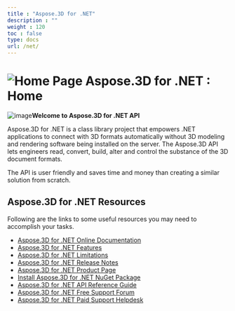 ```yaml
---
title : "Aspose.3D for .NET" 
description : "" 
weight : 120 
toc : false
type: docs
url: /net/
---
```


# ![Home Page](https://docs2.aspose.com/3d/net/images/icons/contenttypes/home_page_16.png) Aspose.3D for .NET : Home 


![image](https://docs2.aspose.com/3d/net/attachments/19923696/20119558.png)**Welcome to Aspose.3D for .NET API**

Aspose.3D for .NET is a class library project that empowers .NET applications to connect with 3D formats automatically without 3D modeling and rendering software being installed on the server. The Aspose.3D API lets engineers read, convert, build, alter and control the substance of the 3D document formats.

The API is user friendly and saves time and money than creating a similar solution from scratch.

## Aspose.3D for .NET Resources

Following are the links to some useful resources you may need to accomplish your tasks.

*   [Aspose.3D for .NET Online Documentation](https://docs2.aspose.com/3d/net/)
*   [Aspose.3D for .NET Features](https://docs2.aspose.com/3d/net/gettingstarted/product+overview#productoverview-richfeatures)
*   [Aspose.3D for .NET Limitations](https://docs2.aspose.com/3d/net/gettingstarted/installation#installation-systemrequirements)
*   [Aspose.3D for .NET Release Notes](https://docs2.aspose.com/3d/net/releasenotes/)
*   [Aspose.3D for .NET Product Page](https://products.aspose.com/3d/net)
*   [Install Aspose.3D for .NET NuGet Package](https://www.nuget.org/packages/Aspose.3D/)
*   [Aspose.3D for .NET API Reference Guide](https://apireference.aspose.com/net/3d)
*   [Aspose.3D for .NET Free Support Forum](https://forum.aspose.com/c/3d)
*   [Aspose.3D for .NET Paid Support Helpdesk](https://helpdesk.aspose.com/)

